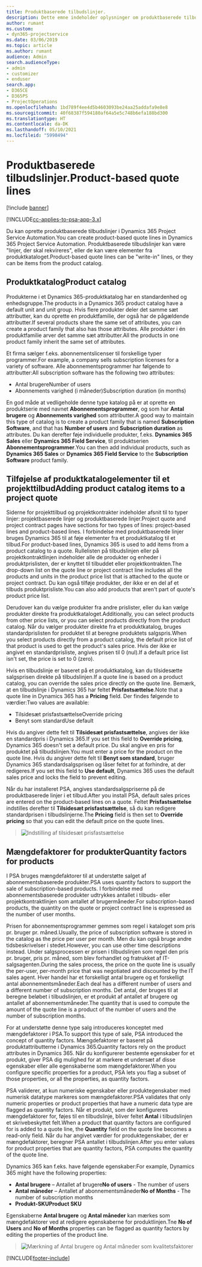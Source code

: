 ```yaml
---
title: Produktbaserede tilbudslinjer.
description: Dette emne indeholder oplysninger om produktbaserede tilbudslinjer.
author: rumant
ms.custom:
- dyn365-projectservice
ms.date: 03/06/2019
ms.topic: article
ms.author: rumant
audience: Admin
search.audienceType:
- admin
- customizer
- enduser
search.app:
- D365CE
- D365PS
- ProjectOperations
ms.openlocfilehash: 1bd789f4ee4d5b4603093be24aa25addafa9e8e8
ms.sourcegitcommit: 40f68387f594180af64a5e5c748b6efa188bd300
ms.translationtype: HT
ms.contentlocale: da-DK
ms.lasthandoff: 05/10/2021
ms.locfileid: "5998494"
---
```

# <a name="product-based-quote-lines"></a><span data-ttu-id="60ea1-103">Produktbaserede tilbudslinjer.</span><span class="sxs-lookup"><span data-stu-id="60ea1-103">Product-based quote lines</span></span>

[!include [banner](../includes/psa-now-project-operations.md)]

[!INCLUDE[cc-applies-to-psa-app-3.x](../includes/cc-applies-to-psa-app-3x.md)]


<span data-ttu-id="60ea1-104">Du kan oprette produktbaserede tilbudslinjer i Dynamics 365 Project Service Automation.</span><span class="sxs-lookup"><span data-stu-id="60ea1-104">You can create product-based quote lines in Dynamics 365 Project Service Automation.</span></span> <span data-ttu-id="60ea1-105">Produktbaserede tilbudslinjer kan være "linjer, der skal rekvireres", eller de kan være elementer fra produktkataloget.</span><span class="sxs-lookup"><span data-stu-id="60ea1-105">Product-based quote lines can be "write-in" lines, or they can be items from the product catalog.</span></span>

## <a name="product-catalog"></a><span data-ttu-id="60ea1-106">Produktkatalog</span><span class="sxs-lookup"><span data-stu-id="60ea1-106">Product catalog</span></span>

<span data-ttu-id="60ea1-107">Produkterne i et Dynamics 365-produktkatalog har en standardenhed og enhedsgruppe.</span><span class="sxs-lookup"><span data-stu-id="60ea1-107">The products in a Dynamics 365 product catalog have a default unit and unit group.</span></span> <span data-ttu-id="60ea1-108">Hvis flere produkter deler det samme sæt attributter, kan du oprette en produktfamilie, der også har de pågældende attributter.</span><span class="sxs-lookup"><span data-stu-id="60ea1-108">If several products share the same set of attributes, you can create a product family that also has those attributes.</span></span> <span data-ttu-id="60ea1-109">Alle produkter i én produktfamilie arver det samme sæt attributter.</span><span class="sxs-lookup"><span data-stu-id="60ea1-109">All the products in one product family inherit the same set of attributes.</span></span>

<span data-ttu-id="60ea1-110">Et firma sælger f.eks. abonnementslicenser til forskellige typer programmer.</span><span class="sxs-lookup"><span data-stu-id="60ea1-110">For example, a company sells subscription licenses for a variety of software.</span></span> <span data-ttu-id="60ea1-111">Alle abonnementsprogrammer har følgende to attributter:</span><span class="sxs-lookup"><span data-stu-id="60ea1-111">All subscription software has the following two attributes:</span></span>

- <span data-ttu-id="60ea1-112">Antal brugere</span><span class="sxs-lookup"><span data-stu-id="60ea1-112">Number of users</span></span> 
- <span data-ttu-id="60ea1-113">Abonnements varighed (i måneder)</span><span class="sxs-lookup"><span data-stu-id="60ea1-113">Subscription duration (in months)</span></span>

<span data-ttu-id="60ea1-114">En god måde at vedligeholde denne type katalog på er at oprette en produktserie med navnet **Abonnementsprogrammer**, og som har **Antal brugere** og **Abonnements varighed** som attributter.</span><span class="sxs-lookup"><span data-stu-id="60ea1-114">A good way to maintain this type of catalog is to create a product family that is named **Subscription Software**, and that has **Number of users** and **Subscription duration** as attributes.</span></span> <span data-ttu-id="60ea1-115">Du kan derefter føje individuelle produkter, f.eks. **Dynamics 365 Sales** eller **Dynamics 365 Field Service**, til produktserien **Abonnementsprogrammer**.</span><span class="sxs-lookup"><span data-stu-id="60ea1-115">You can then add individual products, such as **Dynamics 365 Sales** or **Dynamics 365 Field Service** to the **Subscription Software** product family.</span></span>

## <a name="adding-product-catalog-items-to-a-project-quote"></a><span data-ttu-id="60ea1-116">Tilføjelse af produktkatalogelementer til et projekttilbud</span><span class="sxs-lookup"><span data-stu-id="60ea1-116">Adding product catalog items to a project quote</span></span>

<span data-ttu-id="60ea1-117">Siderne for projekttilbud og projektkontrakter indeholder afsnit til to typer linjer: projektbaserede linjer og produktbaserede linjer.</span><span class="sxs-lookup"><span data-stu-id="60ea1-117">Project quote and project contract pages have sections for two types of lines: project-based lines and product-based lines.</span></span> <span data-ttu-id="60ea1-118">I forbindelse med produktbaserede linjer bruges Dynamics 365 til at føje elementer fra et produktkatalog til et tilbud.</span><span class="sxs-lookup"><span data-stu-id="60ea1-118">For product-based lines, Dynamics 365 is used to add items from a product catalog to a quote.</span></span> <span data-ttu-id="60ea1-119">Rullelisten på tilbudslinjen eller på projektkontraktlinjen indeholder alle de produkter og enheder i produktprislisten, der er knyttet til tilbuddet eller projektkontrakten.</span><span class="sxs-lookup"><span data-stu-id="60ea1-119">The drop-down list on the quote line or project contract line includes all the products and units in the product price list that is attached to the quote or project contract.</span></span> <span data-ttu-id="60ea1-120">Du kan også tilføje produkter, der ikke er en del af et tilbuds produktprisliste.</span><span class="sxs-lookup"><span data-stu-id="60ea1-120">You can also add products that aren't part of quote's product price list.</span></span>

<span data-ttu-id="60ea1-121">Derudover kan du vælge produkter fra andre prislister, eller du kan vælge produkter direkte fra produktkataloget.</span><span class="sxs-lookup"><span data-stu-id="60ea1-121">Additionally, you can select products from other price lists, or you can select products directly from the product catalog.</span></span> <span data-ttu-id="60ea1-122">Når du vælger produkter direkte fra et produktkatalog, bruges standardprislisten for produktet til at beregne produktets salgspris.</span><span class="sxs-lookup"><span data-stu-id="60ea1-122">When you select products directly from a product catalog, the default price list of that product is used to get the product's sales price.</span></span> <span data-ttu-id="60ea1-123">Hvis der ikke er angivet en standardprisliste, angives prisen til 0 (nul).</span><span class="sxs-lookup"><span data-stu-id="60ea1-123">If a default price list isn't set, the price is set to 0 (zero).</span></span>

<span data-ttu-id="60ea1-124">Hvis en tilbudslinje er baseret på et produktkatalog, kan du tilsidesætte salgsprisen direkte på tilbudslinjen.</span><span class="sxs-lookup"><span data-stu-id="60ea1-124">If a quote line is based on a product catalog, you can override the sales price directly on the quote line.</span></span> <span data-ttu-id="60ea1-125">Bemærk, at en tilbudslinje i Dynamics 365 har feltet **Prisfastsættelse**.</span><span class="sxs-lookup"><span data-stu-id="60ea1-125">Note that a quote line in Dynamics 365 has a **Pricing** field.</span></span> <span data-ttu-id="60ea1-126">Der findes følgende to værdier:</span><span class="sxs-lookup"><span data-stu-id="60ea1-126">Two values are available:</span></span>

- <span data-ttu-id="60ea1-127">Tilsidesæt prisfastsættelse</span><span class="sxs-lookup"><span data-stu-id="60ea1-127">Override pricing</span></span>  
- <span data-ttu-id="60ea1-128">Benyt som standard</span><span class="sxs-lookup"><span data-stu-id="60ea1-128">Use default</span></span>

<span data-ttu-id="60ea1-129">Hvis du angiver dette felt til **Tilsidesæt prisfastsættelse**, angives der ikke en standardpris i Dynamics 365.</span><span class="sxs-lookup"><span data-stu-id="60ea1-129">If you set this field to **Override pricing**, Dynamics 365 doesn't set a default price.</span></span> <span data-ttu-id="60ea1-130">Du skal angive en pris for produktet på tilbudslinjen.</span><span class="sxs-lookup"><span data-stu-id="60ea1-130">You must enter a price for the product on the quote line.</span></span> <span data-ttu-id="60ea1-131">Hvis du angiver dette felt til **Benyt som standard**, bruger Dynamics 365 standardsalgsprisen og låser feltet for at forhindre, at der redigeres.</span><span class="sxs-lookup"><span data-stu-id="60ea1-131">If you set this field to **Use default**, Dynamics 365 uses the default sales price and locks the field to prevent editing.</span></span>

<span data-ttu-id="60ea1-132">Når du har installeret PSA, angives standardsalgspriserne på de produktbaserede linjer i et tilbud.</span><span class="sxs-lookup"><span data-stu-id="60ea1-132">After you install PSA, default sales prices are entered on the product-based lines on a quote.</span></span> <span data-ttu-id="60ea1-133">Feltet **Prisfastsættelse** indstilles derefter til **Tilsidesæt prisfastsættelse**, så du kan redigere standardprisen i tilbudslinjerne.</span><span class="sxs-lookup"><span data-stu-id="60ea1-133">The **Pricing** field is then set to **Override pricing** so that you can edit the default price on the quote lines.</span></span>

> ![Indstilling af tilsidesæt prisfastsættelse](media/basic-guide-10.png)
 
## <a name="quantity-factors-for-products"></a><span data-ttu-id="60ea1-135">Mængdefaktorer for produkter</span><span class="sxs-lookup"><span data-stu-id="60ea1-135">Quantity factors for products</span></span>

<span data-ttu-id="60ea1-136">I PSA bruges mængdefaktorer til at understøtte salget af abonnementsbaserede produkter.</span><span class="sxs-lookup"><span data-stu-id="60ea1-136">PSA uses quantity factors to support the sale of subscription-based products.</span></span> <span data-ttu-id="60ea1-137">I forbindelse med abonnementsbaserede produkter udtrykkes antallet i tilbuds- eller projektkontraktlinjen som antallet af brugermåneder.</span><span class="sxs-lookup"><span data-stu-id="60ea1-137">For subscription-based products, the quantity on the quote or project contract line is expressed as the number of user months.</span></span>

<span data-ttu-id="60ea1-138">Prisen for abonnementsprogrammer gemmes som regel i kataloget som pris pr. bruger pr. måned.</span><span class="sxs-lookup"><span data-stu-id="60ea1-138">Usually, the price of subscription software is stored in the catalog as the price per user per month.</span></span> <span data-ttu-id="60ea1-139">Men du kan også bruge andre tidsbeskrivelser i stedet.</span><span class="sxs-lookup"><span data-stu-id="60ea1-139">However, you can use other time descriptions instead.</span></span> <span data-ttu-id="60ea1-140">Under salgsprocessen er prisen i tilbudslinjen som regel den pris pr. bruger, pris pr. måned, som blev forhandlet og fratrukket af IT-salgsagenten.</span><span class="sxs-lookup"><span data-stu-id="60ea1-140">During the sales process, the price on the quote line is usually the per-user, per-month price that was negotiated and discounted by the IT sales agent.</span></span> <span data-ttu-id="60ea1-141">Hver handel har et forskelligt antal brugere og et forskelligt antal abonnementsmåneder.</span><span class="sxs-lookup"><span data-stu-id="60ea1-141">Each deal has a different number of users and a different number of subscription months.</span></span> <span data-ttu-id="60ea1-142">Det antal, der bruges til at beregne beløbet i tilbudslinjen, er et produkt af antallet af brugere og antallet af abonnementsmåneder.</span><span class="sxs-lookup"><span data-stu-id="60ea1-142">The quantity that is used to compute the amount of the quote line is a product of the number of users and the number of subscription months.</span></span>

<span data-ttu-id="60ea1-143">For at understøtte denne type salg introduceres konceptet med mængdefaktorer i PSA.</span><span class="sxs-lookup"><span data-stu-id="60ea1-143">To support this type of sale, PSA introduced the concept of quantity factors.</span></span> <span data-ttu-id="60ea1-144">Mængdefaktorer er baseret på produktattributterne i Dynamics 365.</span><span class="sxs-lookup"><span data-stu-id="60ea1-144">Quantity factors rely on the product attributes in Dynamics 365.</span></span> <span data-ttu-id="60ea1-145">Når du konfigurerer bestemte egenskaber for et produkt, giver PSA dig mulighed for at markere et undersæt af disse egenskaber eller alle egenskaberne som mængdefaktorer.</span><span class="sxs-lookup"><span data-stu-id="60ea1-145">When you configure specific properties for a product, PSA lets you flag a subset of those properties, or all the properties, as quantity factors.</span></span>

<span data-ttu-id="60ea1-146">PSA validerer, at kun numeriske egenskaber eller produktegenskaber med numerisk datatype markeres som mængdefaktorer.</span><span class="sxs-lookup"><span data-stu-id="60ea1-146">PSA validates that only numeric properties or product properties that have a numeric data type are flagged as quantity factors.</span></span> <span data-ttu-id="60ea1-147">Når et produkt, som der konfigureres mængdefaktorer for, føjes til en tilbudslinje, bliver feltet **Antal** i tilbudslinjen et skrivebeskyttet felt.</span><span class="sxs-lookup"><span data-stu-id="60ea1-147">When a product that quantity factors are configured for is added to a quote line, the **Quantity** field on the quote line becomes a read-only field.</span></span> <span data-ttu-id="60ea1-148">Når du har angivet værdier for produktegenskaber, der er mængdefaktorer, beregner PSA antallet i tilbudslinjen.</span><span class="sxs-lookup"><span data-stu-id="60ea1-148">After you enter values for product properties that are quantity factors, PSA computes the quantity of the quote line.</span></span>

<span data-ttu-id="60ea1-149">Dynamics 365 kan f.eks. have følgende egenskaber:</span><span class="sxs-lookup"><span data-stu-id="60ea1-149">For example, Dynamics 365 might have the following properties:</span></span> 

- <span data-ttu-id="60ea1-150">**Antal brugere** – Antallet af brugere</span><span class="sxs-lookup"><span data-stu-id="60ea1-150">**No of users** - The number of users</span></span> 
- <span data-ttu-id="60ea1-151">**Antal måneder** – Antallet af abonnementsmåneder</span><span class="sxs-lookup"><span data-stu-id="60ea1-151">**No of Months** - The number of subscription months</span></span>
- <span data-ttu-id="60ea1-152">**Produkt-SKU**</span><span class="sxs-lookup"><span data-stu-id="60ea1-152">**Product SKU**</span></span> 

<span data-ttu-id="60ea1-153">Egenskaberne **Antal brugere** og **Antal måneder** kan mærkes som mængdefaktorer ved at redigere egenskaberne for produktlinjen.</span><span class="sxs-lookup"><span data-stu-id="60ea1-153">Tne **No of Users** and **No of Months** properties can be flagged as quantity factors by editing the properties of the product line.</span></span> 

> ![Mærkning af Antal brugere og Antal måneder som kvalitetsfaktorer](media/basic-guide-11.png)
 


[!INCLUDE[footer-include](../includes/footer-banner.md)]